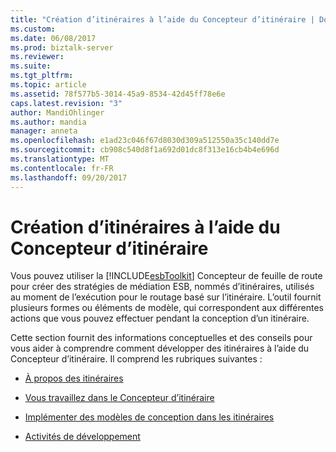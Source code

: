 ```yaml
---
title: "Création d’itinéraires à l’aide du Concepteur d’itinéraire | Documents Microsoft"
ms.custom: 
ms.date: 06/08/2017
ms.prod: biztalk-server
ms.reviewer: 
ms.suite: 
ms.tgt_pltfrm: 
ms.topic: article
ms.assetid: 78f577b5-3014-45a9-8534-42d45ff78e6e
caps.latest.revision: "3"
author: MandiOhlinger
ms.author: mandia
manager: anneta
ms.openlocfilehash: e1ad23c046f67d8030d309a512550a35c140dd7e
ms.sourcegitcommit: cb908c540d8f1a692d01dc8f313e16cb4b4e696d
ms.translationtype: MT
ms.contentlocale: fr-FR
ms.lasthandoff: 09/20/2017
---
```

# <a name="creating-itineraries-using-itinerary-designer"></a>Création d’itinéraires à l’aide du Concepteur d’itinéraire
Vous pouvez utiliser la [!INCLUDE[esbToolkit](../includes/esbtoolkit-md.md)] Concepteur de feuille de route pour créer des stratégies de médiation ESB, nommés d’itinéraires, utilisés au moment de l’exécution pour le routage basé sur l’itinéraire. L’outil fournit plusieurs formes ou éléments de modèle, qui correspondent aux différentes actions que vous pouvez effectuer pendant la conception d’un itinéraire.  
  
 Cette section fournit des informations conceptuelles et des conseils pour vous aider à comprendre comment développer des itinéraires à l’aide du Concepteur d’itinéraire. Il comprend les rubriques suivantes :  
  
-   [À propos des itinéraires](../esb-toolkit/about-itineraries.md)  
  
-   [Vous travaillez dans le Concepteur d’itinéraire](../esb-toolkit/working-in-itinerary-designer.md)  
  
-   [Implémenter des modèles de conception dans les itinéraires](../esb-toolkit/implementing-design-patterns-in-itineraries.md)  
  
-   [Activités de développement](../esb-toolkit/development-activities.md)